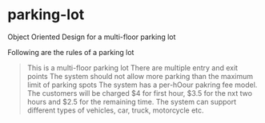 # parking-lot
Object Oriented Design for a multi-floor parking lot

Following are the rules of a parking lot
> This is a multi-floor parking lot
> There are multiple entry and exit points
> The system should not allow more parking than the maximum limit of parking spots
> The system has a per-hOour pakring fee model. The customers will be charged $4 for first hour, $3.5 for the nxt two hours and $2.5 for the remaining time.
> The system can support different types of vehicles, car, truck, motorcycle etc.
